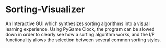# Sorting-Visualizer
An Interactive GUI which synthesizes sorting algorithms into a visual learning experience. Using PyGame Clock, the program can be slowed down in order to clearly see how a sorting algorithm works, and the I/P functionality allows the selection between several common sorting styles.
